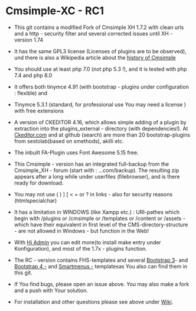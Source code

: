# Cmsimple-XC - RC1

* This git contains a  modified  Fork of Cmsimple XH 1.7.2 with clean urls and a http - security filter and several corrected issues until XH - version 1.74

* It has the same GPL3  license (Licenses of plugins are to be observed), und there is also a Wikipedia article about the <a href=https://en.wikipedia.org/wiki/CMSimple> history of Cmsimple</a>

* You should use at least php 7.0 (not php 5.3 !),  and it is tested with php 7.4 and php 8.0

* It offers both tinymce 4.91 (with bootstrap - plugins under configuration : flexible) and 

* Tinymce 5.3.1 (standard, for professional use You may need a license ) with  free extensions

* A version of CKEDITOR 4.16, which allows simple adding of a plugin by extraction into the plugins_external - directory (with dependencies!). At <a href=https://https://ckeditor.com/cke4/addons/plugins/all> Ckeditor.com</a> and  at github (search) are more than 20 bootstrap-plugins from sestolab(based on smethods), akilli etc. 

* The inbuilt  FA-Plugin uses Font Awesome 5.15 free.

* This Cmsimple - version has an integrated full-backup from the Cmsimple_XH - forum (start with : ...com/backup). The resulting zip  appears after a long while under userfiles (filebrowser), and is there ready for download.

* You may not use ( ) ] [ < = or ? in links  - also for security reasons (htmlspecialchar)

* It has  a limitation in WINDOWS (like Xampp etc.) :  URI-pathes which begin with /plugins or /cmsimple or /templates or   /content or /assets - which have their equivalent in first level of the CMS-directory-structure - are  not allowed in Windows - but function in the Web!

* With <a href=https://https://github.com/TN03/hi_admin_xh> Hi Admin</a> you can edit more(to install make entry under Konfiguration), and most of the 1.7x - plugins function.

* The RC - version contains FHS-templates and  several <a href=https://github.com/g7sim/Bootstrap3-XH> Bootstrap 3</a>- and <a href=https://https://github.com/g7sim/Bootstrap4-XH> Bootstrap 4 -</a>  and <a href=https://https://github.com/g7sim/Smartmenus-XH> Smartmenus -</a> templatesas You also can find them in this git.

* If You find bugs, please open an issue above. You may also make a fork and a push with Your solution.

* For installation and other questions please see above under <a href=https://github.com/g7sim/cmsimple-XH-CL/wiki>Wiki</a>.

